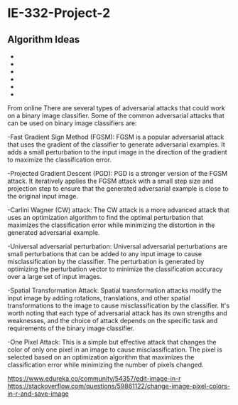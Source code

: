 # IE-332-Project-2
Algorithm Ideas
- 
- 
- 
- 
- 
- 
- 






From online 
There are several types of adversarial attacks that could work on a binary image classifier. Some of the common adversarial attacks that can be used on binary image classifiers are:

-Fast Gradient Sign Method (FGSM): FGSM is a popular adversarial attack that uses the gradient of the classifier to generate adversarial examples. It adds a small perturbation to the input image in the direction of the gradient to maximize the classification error.

-Projected Gradient Descent (PGD): PGD is a stronger version of the FGSM attack. It iteratively applies the FGSM attack with a small step size and projection step to ensure that the generated adversarial example is close to the original input image.

-Carlini Wagner (CW) attack: The CW attack is a more advanced attack that uses an optimization algorithm to find the optimal perturbation that maximizes the classification error while minimizing the distortion in the generated adversarial example.

-Universal adversarial perturbation: Universal adversarial perturbations are small perturbations that can be added to any input image to cause misclassification by the classifier. The perturbation is generated by optimizing the perturbation vector to minimize the classification accuracy over a large set of input images.

-Spatial Transformation Attack: Spatial transformation attacks modify the input image by adding rotations, translations, and other spatial transformations to the image to cause misclassification by the classifier.
It's worth noting that each type of adversarial attack has its own strengths and weaknesses, and the choice of attack depends on the specific task and requirements of the binary image classifier.

-One Pixel Attack: This is a simple but effective attack that changes the color of only one pixel in an image to cause misclassification. The pixel is selected based on an optimization algorithm that maximizes the classification error while minimizing the number of pixels changed.




https://www.edureka.co/community/54357/edit-image-in-r
https://stackoverflow.com/questions/59861122/change-image-pixel-colors-in-r-and-save-image
